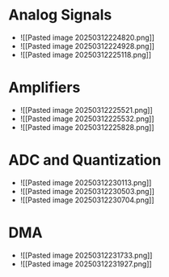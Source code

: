 # Analog Signals
- ![[Pasted image 20250312224820.png]]
- ![[Pasted image 20250312224928.png]]
- ![[Pasted image 20250312225118.png]]
# Amplifiers
- ![[Pasted image 20250312225521.png]]
- ![[Pasted image 20250312225532.png]]
- ![[Pasted image 20250312225828.png]]
# ADC and Quantization
- ![[Pasted image 20250312230113.png]]
- ![[Pasted image 20250312230503.png]]
- ![[Pasted image 20250312230704.png]]
# DMA
- ![[Pasted image 20250312231733.png]]
- ![[Pasted image 20250312231927.png]]